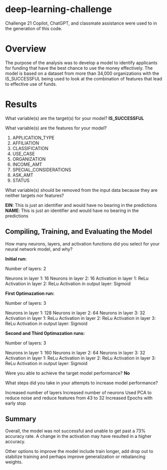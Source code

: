 # deep-learning-challenge
Challenge 21
 Copilot, ChatGPT, and classmate assistance were used to in the generation of this code.

# Overview

The purpose of the analysis was to develop a model to identify applicants for funding that have the best chance to use the money effectively. The model is based on a dataset from more than 34,000 organizations with the IS_SUCCESSFUL being used to look at the combination of features that lead to effective use of funds.

# Results

What variable(s) are the target(s) for your model?
**IS_SUCCESSFUL**

What variable(s) are the features for your model?
1. APPLICATION_TYPE
2. AFFILIATION
3. CLASSIFICATION
4. USE_CASE
5. ORGANIZATION
6. INCOME_AMT
7. SPECIAL_CONSIDERATIONS
8. ASK_AMT
9. STATUS

What variable(s) should be removed from the input data because they are neither targets nor features?

**EIN**: This is just an identifier and would have no bearing in the predictions
**NAME**: This is just an identifier and would have no bearing in the predictions        


## Compiling, Training, and Evaluating the Model
How many neurons, layers, and activation functions did you select for your neural network model, and
why?

**Initial run:**

Number of layers: 2

Neurons in layer 1: 16
Neurons in layer 2: 16
Activation in layer 1: ReLu
Activation in layer 2: ReLu
Activation in output layer: Sigmoid

**First Optimazation run:**

Number of layers: 3

Neurons in layer 1: 128
Neurons in layer 2: 64
Neurons in layer 3: 32
Activation in layer 1: ReLu
Activation in layer 2: ReLu
Activation in layer 3: ReLu
Activation in output layer: Sigmoid

**Second and Third Optimazation runs:**

Number of layers: 3

Neurons in layer 1: 160
Neurons in layer 2: 64
Neurons in layer 3: 32
Activation in layer 1: ReLu
Activation in layer 2: ReLu
Activation in layer 3: ReLu
Activation in output layer: Sigmoid

Were you able to achieve the target model performance? **No**

What steps did you take in your attempts to increase model performance?

Increased number of layers
Increased number of neurons
Used PCA to reduce noise and reduce features from 43 to 32
Increased Epochs with early stop

## Summary

Overall, the model was not successful and unable to get past a 73% accuracy rate. A change in the activation may have resulted in a higher accuracy.

Other options to improve the model include train longer, add drop out to stabilize training and perhaps improve generalization or rebalancing weights.